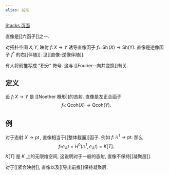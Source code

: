```yaml
---
alias: 前推
---
```


[Stacks 页面](https://stacks.math.columbia.edu/tag/03PV)

直像是[[六函子]]之一.

对拓扑空间 $X,Y$, 映射 $f\colon X\to Y$ 诱导直像函子 $f_*\colon \operatorname{Sh}(X)\to \operatorname{Sh(Y)}$. 直像是逆像函子 $f^*$ 的右[[伴随]]. 见[[直像-逆像伴随]].

有人将前推写成 "积分" 符号. 这与 [[Fourier--向井变换]]有关.

## 定义

设 $f\colon X\to Y$ 是 [[Noether 概形]]的态射. 直像是左正合函子
$$
f_*\colon \mathsf {Qcoh}(X) \to \mathsf {Qcoh}(Y).
$$

## 例

对于态射 $X\to \operatorname{pt}$, 直像相当于[[整体截面]]函子. 例如 $f\colon \mathbb A^1\to\text{pt}$. 那么
$$
f_*\mathcal O_{\mathbb A^1}= H^0(\mathbb A^1,\mathcal O_{\mathbb A^1})=K[T].
$$
$K[T]$ 是 $K$ 上的无限维空间, 这说明对于一般的态射, 直像不保持[[凝聚层]].

对于[[紧合映射]], 直像以及[[导出前推]]保持凝聚层.

